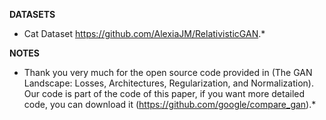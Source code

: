 **DATASETS**  
  * Cat Dataset https://github.com/AlexiaJM/RelativisticGAN.*

**NOTES**  
  * Thank you very much for the open source code provided in (The GAN Landscape: Losses, Architectures, Regularization, and Normalization). Our code is part of the code of this paper, if you want more detailed code, you can download it (https://github.com/google/compare_gan).*
